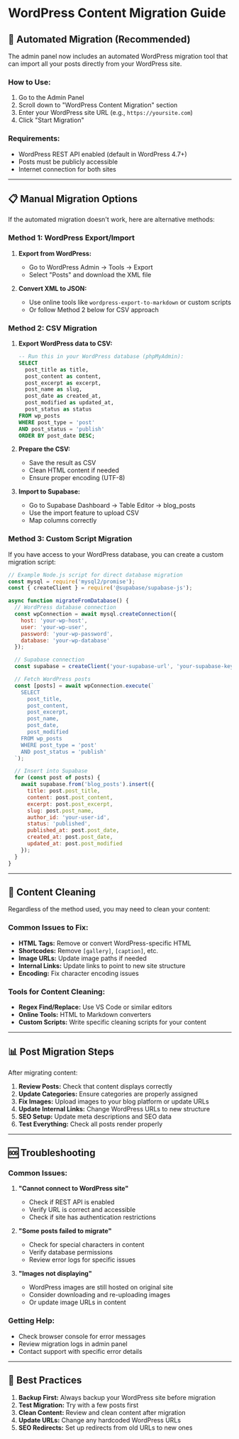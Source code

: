 # WordPress Content Migration Guide

## 🚀 **Automated Migration (Recommended)**

The admin panel now includes an automated WordPress migration tool that can import all your posts directly from your WordPress site.

### **How to Use:**
1. Go to the Admin Panel
2. Scroll down to "WordPress Content Migration" section
3. Enter your WordPress site URL (e.g., `https://yoursite.com`)
4. Click "Start Migration"

### **Requirements:**
- WordPress REST API enabled (default in WordPress 4.7+)
- Posts must be publicly accessible
- Internet connection for both sites

---

## 📋 **Manual Migration Options**

If the automated migration doesn't work, here are alternative methods:

### **Method 1: WordPress Export/Import**

1. **Export from WordPress:**
   - Go to WordPress Admin → Tools → Export
   - Select "Posts" and download the XML file

2. **Convert XML to JSON:**
   - Use online tools like `wordpress-export-to-markdown` or custom scripts
   - Or follow Method 2 below for CSV approach

### **Method 2: CSV Migration**

1. **Export WordPress data to CSV:**
   ```sql
   -- Run this in your WordPress database (phpMyAdmin):
   SELECT 
     post_title as title,
     post_content as content,
     post_excerpt as excerpt,
     post_name as slug,
     post_date as created_at,
     post_modified as updated_at,
     post_status as status
   FROM wp_posts 
   WHERE post_type = 'post' 
   AND post_status = 'publish'
   ORDER BY post_date DESC;
   ```

2. **Prepare the CSV:**
   - Save the result as CSV
   - Clean HTML content if needed
   - Ensure proper encoding (UTF-8)

3. **Import to Supabase:**
   - Go to Supabase Dashboard → Table Editor → blog_posts
   - Use the import feature to upload CSV
   - Map columns correctly

### **Method 3: Custom Script Migration**

If you have access to your WordPress database, you can create a custom migration script:

```javascript
// Example Node.js script for direct database migration
const mysql = require('mysql2/promise');
const { createClient } = require('@supabase/supabase-js');

async function migrateFromDatabase() {
  // WordPress database connection
  const wpConnection = await mysql.createConnection({
    host: 'your-wp-host',
    user: 'your-wp-user',
    password: 'your-wp-password',
    database: 'your-wp-database'
  });

  // Supabase connection
  const supabase = createClient('your-supabase-url', 'your-supabase-key');

  // Fetch WordPress posts
  const [posts] = await wpConnection.execute(`
    SELECT 
      post_title,
      post_content,
      post_excerpt,
      post_name,
      post_date,
      post_modified
    FROM wp_posts 
    WHERE post_type = 'post' 
    AND post_status = 'publish'
  `);

  // Insert into Supabase
  for (const post of posts) {
    await supabase.from('blog_posts').insert({
      title: post.post_title,
      content: post.post_content,
      excerpt: post.post_excerpt,
      slug: post.post_name,
      author_id: 'your-user-id',
      status: 'published',
      published_at: post.post_date,
      created_at: post.post_date,
      updated_at: post.post_modified
    });
  }
}
```

---

## 🔧 **Content Cleaning**

Regardless of the method used, you may need to clean your content:

### **Common Issues to Fix:**
- **HTML Tags:** Remove or convert WordPress-specific HTML
- **Shortcodes:** Remove `[gallery]`, `[caption]`, etc.
- **Image URLs:** Update image paths if needed
- **Internal Links:** Update links to point to new site structure
- **Encoding:** Fix character encoding issues

### **Tools for Content Cleaning:**
- **Regex Find/Replace:** Use VS Code or similar editors
- **Online Tools:** HTML to Markdown converters
- **Custom Scripts:** Write specific cleaning scripts for your content

---

## 📊 **Post Migration Steps**

After migrating content:

1. **Review Posts:** Check that content displays correctly
2. **Update Categories:** Ensure categories are properly assigned
3. **Fix Images:** Upload images to your blog platform or update URLs
4. **Update Internal Links:** Change WordPress URLs to new structure
5. **SEO Setup:** Update meta descriptions and SEO data
6. **Test Everything:** Check all posts render properly

---

## 🆘 **Troubleshooting**

### **Common Issues:**

1. **"Cannot connect to WordPress site"**
   - Check if REST API is enabled
   - Verify URL is correct and accessible
   - Check if site has authentication restrictions

2. **"Some posts failed to migrate"**
   - Check for special characters in content
   - Verify database permissions
   - Review error logs for specific issues

3. **"Images not displaying"**
   - WordPress images are still hosted on original site
   - Consider downloading and re-uploading images
   - Or update image URLs in content

### **Getting Help:**
- Check browser console for error messages
- Review migration logs in admin panel
- Contact support with specific error details

---

## 🎯 **Best Practices**

1. **Backup First:** Always backup your WordPress site before migration
2. **Test Migration:** Try with a few posts first
3. **Clean Content:** Review and clean content after migration
4. **Update URLs:** Change any hardcoded WordPress URLs
5. **SEO Redirects:** Set up redirects from old URLs to new ones
